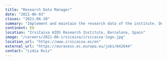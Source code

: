 ```yaml
---
title: "Research Data Manager"
date: "2021-06-03"
closes: "2021-06-20"
summary: "Implement and maintain the research data of the institute. Deploy, create documentation and maintain solutions to manage scientific data according to requirements specific in research data management plans. Support IrsiCaixa researchers to ensure the appropriate implementation of standards and methodologies for data management."
continent: EU
location: "IrsiCaixa AIDS Research Institute, Barcelona, Spain"
image: "/careers/2021-06-irsicaixa/irsicaixa-logo.jpg"
location_url: "https://www.irsicaixa.es/en"
external_url: "https://euraxess.ec.europa.eu/jobs/642644"
contact: "Lidia Ruiz"
---
```

